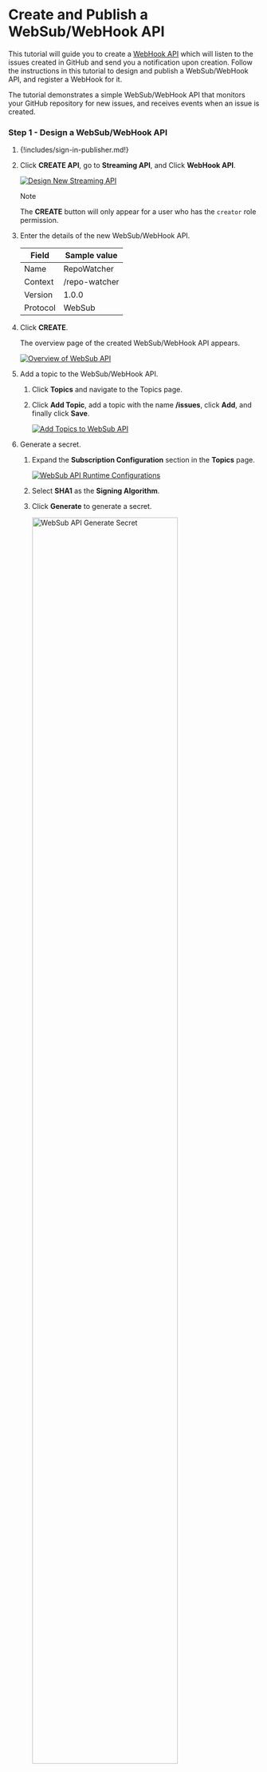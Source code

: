 # Create and Publish a WebSub/WebHook API

This tutorial will guide you to create a [WebHook API]({{base_path}}/use-cases/streaming-usecase/create-streaming-api/create-a-websub-streaming-api) which will listen to the issues created in GitHub and send you 
a notification upon creation. Follow the instructions in this tutorial to design and publish a WebSub/WebHook API, and 
register a WebHook for it.

The tutorial demonstrates a simple WebSub/WebHook API that monitors your GitHub repository for new issues, and receives events when an issue is created.

### Step 1 - Design a WebSub/WebHook API

1.  {!includes/sign-in-publisher.md!}

2.  Click **CREATE API**, go to **Streaming API**, and Click **WebHook API**.

    [![Design New Streaming API]({{base_path}}/assets/img/design/create-api/streaming-api/design-new-streaming-api.png)]({{base_path}}/assets/img/design/create-api/streaming-api/design-new-streaming-api.png)

    <html><div class="admonition note">
      <p class="admonition-title">Note</p>
      <p>The <b>CREATE</b> button will only appear for a user who has the <code>creator</code> role permission.</p>
      </div>
    </html>

3.  Enter the details of the new WebSub/WebHook API.

     <table>
     <thead>
     <tr>
     <th><b>Field</b></th>
     <th><b>Sample value</b></th>
     </tr>
     </thead>
     <tbody>
     <tr>
     <td>Name</td>
     <td>RepoWatcher</td>
     </tr>
     <tr>
     <td>Context</td>
     <td>/repo-watcher</td>
     </tr>
     <tr>
     <td>Version</td>
     <td>1.0.0</td>
     </tr>
     <tr>
     <td>Protocol</td>
     <td>WebSub</td>
     </tr>
     </tbody>
     </table>

4.  Click **CREATE**. 

     The overview page of the created WebSub/WebHook API appears.

     [![Overview of WebSub API]({{base_path}}/assets/img/tutorials/streaming-api/websub-api-overview.png)]({{base_path}}/assets/img/tutorials/streaming-api/websub-api-overview.png)

5. Add a topic to the WebSub/WebHook API.

     1. Click **Topics** and navigate to the Topics page.

     2. Click **Add Topic**, add a topic with the name **/issues**, click **Add**, and finally click **Save**.

           [![Add Topics to WebSub API]({{base_path}}/assets/img/tutorials/streaming-api/websub-api-add-topic.png)]({{base_path}}/assets/img/tutorials/streaming-api/websub-api-add-topic.png)

6. Generate a secret.
     
      1. Expand the **Subscription Configuration** section in the **Topics** page.

           [![WebSub API Runtime Configurations]({{base_path}}/assets/img/tutorials/streaming-api/websub-api-runtime-configurations.png)]({{base_path}}/assets/img/tutorials/streaming-api/websub-api-runtime-configurations.png)

      2. Select **SHA1** as the **Signing Algorithm**.
     
      3. Click **Generate** to generate a secret.

           <a href="{{base_path}}/assets/img/tutorials/streaming-api/websub-api-generate-secret.png"><img src="{{base_path}}/assets/img/tutorials/streaming-api/websub-api-generate-secret.png" width="80%" alt="WebSub API Generate Secret"></a>

      4. Copy the generated secret. 
      
           Let's refer to the generated secret as `[generated_secret]`.

      5. Click **Save**.

7. Attach business plans to the WebSub/WebHook API.

      1. Click **Portal Configurations** and click **Subscriptions** to navigate to the Business Plans page.

      2. Select **AsyncWHGold** and click on **Save**.

           <a href="{{base_path}}/assets/img/tutorials/streaming-api/websub-api-subscriptions.png"><img src="{{base_path}}/assets/img/tutorials/streaming-api/websub-api-subscriptions.png" width="80%" alt="Subscriptions of Websub API"></a>

Now, you have created and configured the WebSub API (WebHook API) successfully.

### Step 2 - Forward a Public URL

A public URL should be forwarded to `localhost:9021`, so that your local server can be accessible to the WebHook provider (GitHub). [ngrok](https://ngrok.com) can be used for this purpose.

1. Download [ngrok](https://ngrok.com/download), and start it. 

      This will forward a public URL to `localhost:9021`.

     ```sh
     ./ngrok http 9021
     ```

2. Copy the HTTP URL that is forwarded to `http://localhost:9021`, as shown in ngrok's terminal. 

      In the following example, it is `http://3b1*******c9.ngrok.io`.

     ``` string
     Forwarding                    http://3b1*******c9.ngrok.io -> http://localhost:9021
     Forwarding                    https://3b1*******c9.ngrok.io -> http://localhost:9021
     ```

### Step 3 - Add a WebHook to your GitHub Repository

<div class="admonition note">
     <p class="admonition-title">Note</p>
     <p>You can use an existing GitHub repository of yours, or create a new one for this purpose.</p>
</div>

1. Go to **Settings** of your GitHub repository.

2. Click **WebHooks**, navigate to the WebHooks page, and click **Add WebHook**.

      [![GitHub Webhooks Page]({{base_path}}/assets/img/tutorials/streaming-api/github-webhooks-page.png)]({{base_path}}/assets/img/tutorials/streaming-api/github-webhooks-page.png)

3. Configure the WebHook.

     1. Go back to the WSO2 API Publisher, click **Topics** to navigate to the Topics page, and expand the **/issues** topic. 
     
     2. Copy the **Callback URL**.

          ```string
          https://{GATEWAY_HOST}:9021/repo-watcher/1.0.0/webhooks_events_receiver_resource?topic=/issues
          ```

     3. Go back to your GitHub repository's **WebHooks** page. 
      
           Provide the following values.

          <table>
          <thead>
          <tr>
          <th><b>Field</b></th>
          <th><b>Value</b></th>
          </tr>
          </thead>
          <tbody>
          <tr>
          <td>Payload URL</td>
          <td>
          <code>http://3b1*******c9.ngrok.io/repo-watcher/1.0.0/webhooks_events_receiver_resource?topic=/issues</code>
          <p>This is obtained by replacing <code>https://{GATEWAY_HOST}:9021</code> part of the **/issues** topic's <b>Callback URL</b>, with the forwarding HTTP URL from ngrock (For example, <code>http://3b1*******c9.ngrok.io</code>). </p>
          </td>
          </tr>
          <tr>
          <td>Content type</td>
          <td>application/json</td>
          </tr>
          <tr>
          <td>Secret</td>
          <td>
          <code>`[generated_secret]`</code>
          <p>This is the secret you obtained from the <b>Subscription Configuration</b> section of the WebSub/WebHook API's <b>Topics</b>.</p>
          </td>
          </tr>
          <tr>
          <td>Which events would you like to trigger this WebHook?</td>
          <td>
          <p>Select <b>Let me select individual events</b>, and check <b>Issues</b>.</p>
          </td>
          </tr>
          </tbody>
          </table>

          [![GitHub Select Event Type]({{base_path}}/assets/img/tutorials/streaming-api/github-webhooks-select-issues.png)]({{base_path}}/assets/img/tutorials/streaming-api/github-webhooks-select-issues.png)

     3. Click **Add WebHook**.


### Step 4 - Publish the WebSub/WebHook API

1. Go to WSO2 API Publisher. 

2. Click **Lifecycle** to navigate to the API lifecycle.

3. Click **PUBLISH** to publish the API to the API Developer Portal.

4. Click **Deployments** to navigate to the Deployments page.

5. Click **Deploy New Revision**. 

6. Select **Production and Sandbox**, choose **localhost** as the VHost, and click on **Deploy**.

      <a href="{{base_path}}/assets/img/tutorials/streaming-api/streaming-api-deploy-new-revision.png"><img src="{{base_path}}/assets/img/tutorials/streaming-api/streaming-api-deploy-new-revision.png" width="80%" alt="Deploy New Revision"></a>

### Step 5 - Create a Callback URL

1. Go to [https://webhook.site.org](https://webhook.site).

2. Click **New**, leave the default values, and click **Create**. 

      A unique URL will be created for you. 

     [![Create Callback URL]({{base_path}}/assets/img/tutorials/streaming-api/websub-api-create-callback-url.png)]({{base_path}}/assets/img/tutorials/streaming-api/websub-api-create-callback-url.png)

3. Click **Copy to clipboard** which is next to **Your unique URL**.

      [![Copy Callback URL]({{base_path}}/assets/img/tutorials/streaming-api/websub-api-copy-callback-url.png)]({{base_path}}/assets/img/tutorials/streaming-api/websub-api-copy-callback-url.png)

4. URL-encode the unique URL that you copied. 

      Let's refer to the URL-encode unique URL as `[encoded_hub_callback]`.

5. Leave the webpage open as you will need to come back to it again.

### Step 6 - Invoke the WebSub/WebHook API

1. {!includes/sign-in-devportal.md!}

2. Click on the WebSub/WebHook API. 

      The API overview appears.

3. Subscribe to the API.

    1. Click **Subscriptions** to go to the Subscriptions page and click **SUBSCRIPTION & KEY GENERATION WIZARD**.
    
           This wizard takes you through the steps of creating a new application, subscribing, generating keys, and generating an access token to invoke the API. 

           <div class="admonition note">
           <p class="admonition-title">Note</p>
           <p> 
           You can use any application (e.g., JWT or OAuth) to subscribe to the API.
           </p>
           </div>

           [![Key Generation Wizard]({{base_path}}/assets/img/tutorials/streaming-api/streaming-api-key-generation-wizard.png)]({{base_path}}/assets/img/tutorials/streaming-api/streaming-api-key-generation-wizard.png)

    2. Copy the authorization token that appears, and click **FINISH**.

         [![Authorization Token]({{base_path}}/assets/img/tutorials/streaming-api/streaming-api-subscription-token.png)]({{base_path}}/assets/img/tutorials/streaming-api/streaming-api-subscription-token.png)

4. Try out the operations.

     1. Subscribe to the **/issues** topic.

          1. Subscribe the callback URL with the **/issues** topic by executing the following cURL command. 
     
                Replace `[encoded_hub_callback]` and `accesstoken` with the values you have obtained.

               ``` bash
               curl -X POST 'http://localhost:8280/repo-watcher/1.0.0?hub.callback=[encoded_hub_callback]&hub.mode=subscribe&hub.secret=newValue&hub.lease_seconds=50000000&hub.topic=/issues' -H "Authorization: Bearer [accesstoken]"
               ```
     
           2. Click **Subscriptions** to go to the Subscriptions page of your application in the Developer Portal. 
     
           3. Click the WebSub API's subscription entry.
           
                This will list down the subscription that you just made.
     
           4. Go to your GitHub repo and create a new issue. 
               
                This will trigger the GitHub WebHook you have created.
     
           5. Go back to the webpage at [https://webhook.site.org](https://webhook.site), where you created the callback URL. 
     
                A new request which denotes the issue creation would have appeared.

               [![Received Event]({{base_path}}/assets/img/tutorials/streaming-api/websub-api-received-event.png)]({{base_path}}/assets/img/tutorials/streaming-api/websub-api-received-event.png)
     
     2. Unsubscribe from the **/issues** topic.

           Unsubscribe the callback URL from the **/issues** topic by executing the following cURL command. 
           
           Replace `[encoded_hub_callback]` and `accesstoken` with the values you have obtained.

          ``` bash
          curl -X POST 'http://localhost:8280/repo-watcher/1.0.0?hub.callback=[encoded_hub_callback]&hub.mode=unsubscribe&hub.secret=newValue&hub.lease_seconds=50000000&hub.topic=/issues' -H "Authorization: Bearer [accesstoken]"
          ```

You have successfully created and published your first WebSub/WebHook API, subscribed to it, obtained an access token for testing, created a subscription to a WebHook, and tested your API with the access token.
